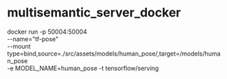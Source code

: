 # multisemantic_server_docker

docker run -p 50004:50004 \
  --name="tf-pose" \
  --mount type=bind,source=./src/assets/models/human_pose/,target=/models/human_pose \
  -e MODEL_NAME=human_pose -t tensorflow/serving